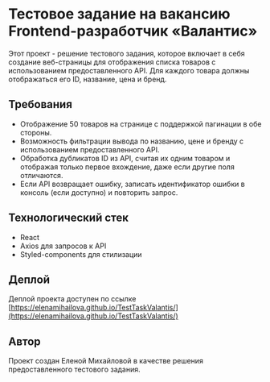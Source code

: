 # Тестовое задание на вакансию Frontend-разработчик «Валантис»

Этот проект - решение тестового задания, которое включает в себя создание веб-страницы для отображения списка товаров с использованием предоставленного API. Для каждого товара должны отображаться его ID, название, цена и бренд.

## Требования

- Отображение 50 товаров на странице с поддержкой пагинации в обе стороны.
- Возможность фильтрации вывода по названию, цене и бренду с использованием предоставленного API.
- Обработка дубликатов ID из API, считая их одним товаром и отображая только первое вхождение, даже если другие поля отличаются.
- Если API возвращает ошибку, записать идентификатор ошибки в консоль (если доступно) и повторить запрос.

## Технологический стек

- React
- Axios для запросов к API
- Styled-components для стилизации

## Деплой

Деплой проекта доступен по ссылке [https://elenamihailova.github.io/TestTaskValantis/](https://elenamihailova.github.io/TestTaskValantis/)

## Автор

Проект создан Еленой Михайловой в качестве решения предоставленного тестового задания.